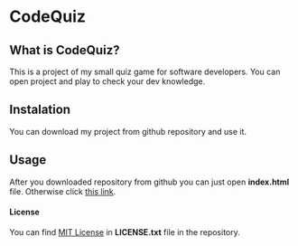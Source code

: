 # CodeQuiz 

## What is CodeQuiz?

This is a project of my small quiz game for software developers. You can open project and play to check your dev knowledge.


## Instalation

You can download my project from github repository and use it.


## Usage

After you downloaded repository from github you can just open **index.html** file. Otherwise click [this link](https://zucek20.github.io/CodeQuiz/).


#### License

You can find [MIT License](https://opensource.org/licenses/MIT) in **LICENSE.txt** file in the repository. 

